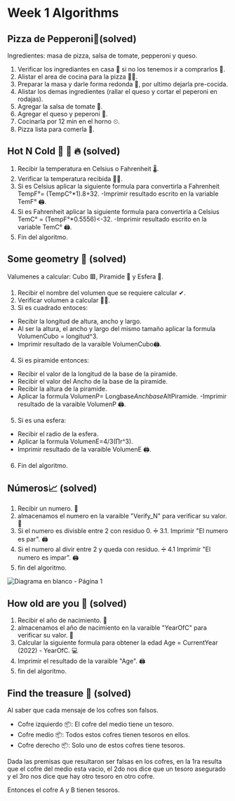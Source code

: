 # Week 1 Algorithms
## Pizza de Pepperoni🍕(solved)
Ingredientes: masa de pizza, salsa de tomate, pepperoni y queso.
1. Verificar los ingrediantes en casa 🔎 si no los tenemos ir a comprarlos 🛒.
2. Alistar el area de cocina para la pizza 👨‍🍳.
3. Preparar la masa y darle forma redonda 🍪, por ultimo dejarla pre-cocida.
4. Alistar los demas ingredientes (rallar el queso y cortar el peperoni en rodajas).
5. Agregar la salsa de tomate 🍅.
6. Agregar el queso y peperoni 🧀.
7. Cocinarla por 12 min en el horno ⏲.
8. Pizza lista para comerla 🍕.

## Hot N Cold 🤒 🧊 🔥 (solved)
1. Recibir la temperatura en Celsius o Fahrenheit 🌡.
2. Verificar la temperatura recibida 🙆‍♂️.
3. Si es Celsius aplicar la siguiente formula para convertirla a Fahrenheit TempF°= (TempC°*1).8+32.
-Imprimir resultado escrito en la variable TemF° 🖨.
4. Si es Fahrenheit aplicar la siguiente formula para convertirla a Celsius TemC° = (TempF°*0.5556)<-32.
-Imprimir resultado escrito en la variable TemC° 🖨.
5. Fin del algoritmo.

## Some geometry 📐 (solved)
Valumenes a calcular: Cubo 🟥, Piramide 🔺 y Esfera 🔴.
1. Recibir el nombre del volumen que se requiere calcular ✔.
2. Verificar volumen a calcular 🙆‍♂️.
3. Si es cuadrado entoces:
- Recibir la longitud de altura, ancho y largo.
- Al ser la altura, el ancho y largo del mismo tamaño aplicar la formula VolumenCubo = longitud^3.
- Imprimir resultado de la varaible VolumenCubo🖨.
4. Si es piramide entonces:
- Recibir el valor de la longitud de la base de la piramide.
- Recibir el valor del Ancho de la base de la piramide.
- Recibir la altura de la piramide.
- Aplicar la formula VolumenP= Longbase*Anchbase*AltPiramide.
-Imprimir resultado de la varaible VolumenP 🖨.
5. Si es una esfera:
- Recibir el radio de la esfera.
- Aplicar la formula VolumenE=4/3(∏r^3).
- Imprimir resultado de la varaible VolumenE 🖨.
6. Fin del algoritmo.

## Números📈 (solved)
1. Recibir un numero. 📨
2. almacenamos el numero en la varaible "Verify_N" para verificar su valor. 📂
3. Si el numero es divisble entre 2 con residuo 0. ➗
3.1. Imprimir "El numero es par". 🖨
4. Si el numero al divir entre 2 y queda con residuo. ➗
4.1 Imprimir "El numero es impar". 🖨
5. fin del algoritmo.

![Diagrama en blanco - Página 1](https://user-images.githubusercontent.com/40581398/203883013-703cd306-9f97-4c45-be66-bd824ca63792.png)

## How old are you 👴 (solved)
1. Recibir el año de nacimiento. 📅
2. almacenamos el año de nacimiento en la varaible "YearOfC" para verificar su valor. 📂
3. Calcular la siguiente formula para obtener la edad Age = CurrentYear (2022) - YearOfC. 💻
4. Imprimir el resultado de la varaible "Age". 🖨
5. fin del algoritmo.

## Find the treasure 👑 (solved)

Al saber que cada mensaje de los cofres son falsos.

- Cofre izquierdo 📦: El cofre del medio tiene un tesoro.
- Cofre medio 📦: Todos estos cofres tienen tesoros en ellos.
- Cofre derecho 📦: Solo uno de estos cofres tiene tesoros.

Dada las premisas que resultaron ser falsas en los cofres, en la 1ra resulta que el cofre del medio esta vacio, el 2do nos dice que un tesoro asegurado y el 3ro nos dice que hay otro tesoro en otro cofre.


Entonces el cofre A y B tienen tesoros.